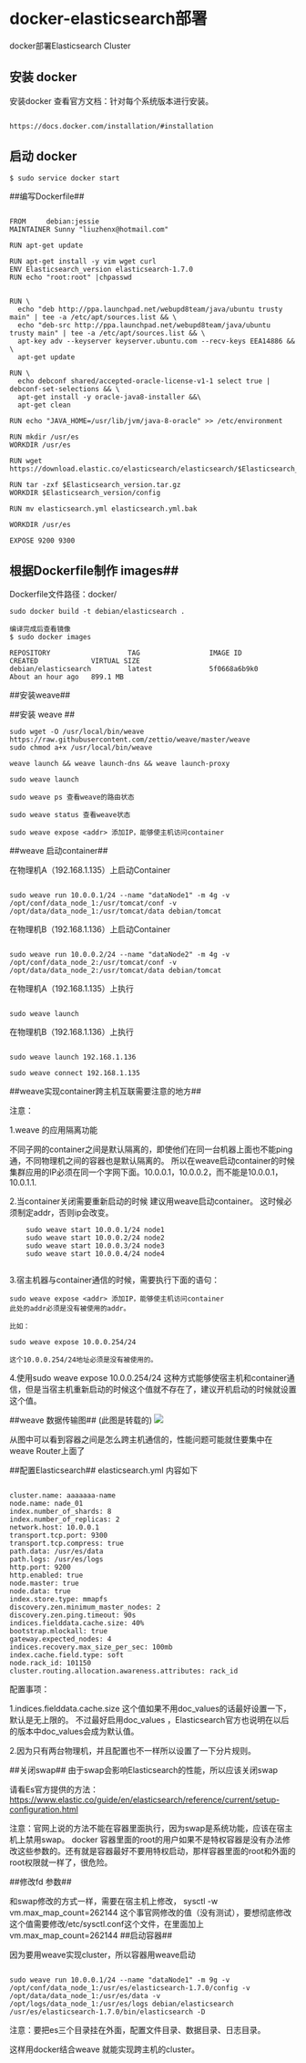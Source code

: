 # docker-elasticsearch部署

docker部署Elasticsearch Cluster


## 安装 docker ##

安装docker 查看官方文档：针对每个系统版本进行安装。

```

https://docs.docker.com/installation/#installation

```
## 启动 docker ##

```
$ sudo service docker start

```

##编写Dockerfile##

```

FROM     debian:jessie
MAINTAINER Sunny "liuzhenx@hotmail.com"

RUN apt-get update

RUN apt-get install -y vim wget curl
ENV Elasticsearch_version elasticsearch-1.7.0
RUN echo "root:root" |chpasswd


RUN \
  echo "deb http://ppa.launchpad.net/webupd8team/java/ubuntu trusty main" | tee -a /etc/apt/sources.list && \
  echo "deb-src http://ppa.launchpad.net/webupd8team/java/ubuntu trusty main" | tee -a /etc/apt/sources.list && \
  apt-key adv --keyserver keyserver.ubuntu.com --recv-keys EEA14886 && \
  apt-get update

RUN \
  echo debconf shared/accepted-oracle-license-v1-1 select true | debconf-set-selections && \
  apt-get install -y oracle-java8-installer &&\
  apt-get clean

RUN echo "JAVA_HOME=/usr/lib/jvm/java-8-oracle" >> /etc/environment

RUN mkdir /usr/es
WORKDIR /usr/es

RUN wget https://download.elastic.co/elasticsearch/elasticsearch/$Elasticsearch_version.tar.gz

RUN tar -zxf $Elasticsearch_version.tar.gz
WORKDIR $Elasticsearch_version/config

RUN mv elasticsearch.yml elasticsearch.yml.bak

WORKDIR /usr/es

EXPOSE 9200 9300

```


## 根据Dockerfile制作 images##

Dockerfile文件路径：docker/

```
sudo docker build -t debian/elasticsearch .

编译完成后查看镜像
$ sudo docker images

REPOSITORY                   TAG                 IMAGE ID            CREATED             VIRTUAL SIZE
debian/elasticsearch         latest              5f0668a6b9k0        About an hour ago   899.1 MB

```

##安装weave##

##安装 weave ##
```
sudo wget -O /usr/local/bin/weave https://raw.githubusercontent.com/zettio/weave/master/weave
sudo chmod a+x /usr/local/bin/weave

weave launch && weave launch-dns && weave launch-proxy

sudo weave launch

sudo weave ps 查看weave的路由状态

sudo weave status 查看weave状态

sudo weave expose <addr> 添加IP，能够使主机访问container

```

##weave 启动container##

在物理机A（192.168.1.135）上启动Container

```

sudo weave run 10.0.0.1/24 --name "dataNode1" -m 4g -v /opt/conf/data_node_1:/usr/tomcat/conf -v /opt/data/data_node_1:/usr/tomcat/data debian/tomcat

```

在物理机B（192.168.1.136）上启动Container

```

sudo weave run 10.0.0.2/24 --name "dataNode2" -m 4g -v /opt/conf/data_node_2:/usr/tomcat/conf -v /opt/data/data_node_2:/usr/tomcat/data debian/tomcat

```

在物理机A（192.168.1.135）上执行

```

sudo weave launch

```

在物理机B（192.168.1.136）上执行

```

sudo weave launch 192.168.1.136

sudo weave connect 192.168.1.135

```




##weave实现container跨主机互联需要注意的地方##

注意：

1.weave 的应用隔离功能

不同子网的container之间是默认隔离的，即使他们在同一台机器上面也不能ping通，不同物理机之间的容器也是默认隔离的。
所以在weave启动container的时候 集群应用的IP必须在同一个字网下面。10.0.0.1，10.0.0.2，而不能是10.0.0.1，10.0.1.1.

2.当container关闭需要重新启动的时候
	建议用weave启动container。
	这时候必须制定addr，否则ip会改变。
	
	
```
	sudo weave start 10.0.0.1/24 node1
	sudo weave start 10.0.0.2/24 node2
	sudo weave start 10.0.0.3/24 node3
	sudo weave start 10.0.0.4/24 node4
	
```
3.宿主机器与container通信的时候，需要执行下面的语句：

```
sudo weave expose <addr> 添加IP，能够使主机访问container
此处的addr必须是没有被使用的addr。

比如：

sudo weave expose 10.0.0.254/24

这个10.0.0.254/24地址必须是没有被使用的。

```

4.使用sudo weave expose 10.0.0.254/24 这种方式能够使宿主机和container通信，但是当宿主机重新启动的时候这个值就不存在了，建议开机启动的时候就设置这个值。

##weave 数据传输图##
(此图是转载的)
![](images/weave.png)

从图中可以看到容器之间是怎么跨主机通信的，性能问题可能就住要集中在weave Router上面了

##配置Elasticsearch##
elasticsearch.yml 内容如下

```

cluster.name: aaaaaaa-name
node.name: nade_01
index.number_of_shards: 8
index.number_of_replicas: 2
network.host: 10.0.0.1
transport.tcp.port: 9300
transport.tcp.compress: true
path.data: /usr/es/data
path.logs: /usr/es/logs
http.port: 9200
http.enabled: true
node.master: true
node.data: true
index.store.type: mmapfs
discovery.zen.minimum_master_nodes: 2
discovery.zen.ping.timeout: 90s
indices.fielddata.cache.size: 40%
bootstrap.mlockall: true
gateway.expected_nodes: 4
indices.recovery.max_size_per_sec: 100mb
index.cache.field.type: soft
node.rack_id: 101150
cluster.routing.allocation.awareness.attributes: rack_id

```

配置事项：

1.indices.fielddata.cache.size 这个值如果不用doc_values的话最好设置一下，默认是无上限的。
不过最好启用doc_values ，Elasticsearch官方也说明在以后的版本中doc_values会成为默认值。

2.因为只有两台物理机，并且配置也不一样所以设置了一下分片规则。

##关闭swap##
由于swap会影响Elasticsearch的性能，所以应该关闭swap

请看Es官方提供的方法：
https://www.elastic.co/guide/en/elasticsearch/reference/current/setup-configuration.html

注意：官网上说的方法不能在容器里面执行，因为swap是系统功能，应该在宿主机上禁用swap。
docker 容器里面的root的用户如果不是特权容器是没有办法修改这些参数的。还有就是容器最好不要用特权启动，那样容器里面的root和外面的root权限就一样了，很危险。

##修改fd 参数##

和swap修改的方式一样，需要在宿主机上修改，
sysctl -w vm.max_map_count=262144
这个事官网修改的值（没有测试），要想彻底修改这个值需要修改/etc/sysctl.conf这个文件，在里面加上vm.max_map_count=262144
##启动容器##

因为要用weave实现cluster，所以容器用weave启动


```

sudo weave run 10.0.0.1/24 --name "dataNode1" -m 9g -v /opt/conf/data_node_1:/usr/es/elasticsearch-1.7.0/config -v /opt/data/data_node_1:/usr/es/data -v /opt/logs/data_node_1:/usr/es/logs debian/elasticsearch /usr/es/elasticsearch-1.7.0/bin/elasticsearch -D

```

注意：要把es三个目录挂在外面，配置文件目录、数据目录、日志目录。

这样用docker结合weave 就能实现跨主机的cluster。
